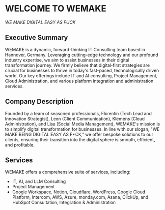 # WELCOME TO WEMAKE

*WE MAKE DIGITAL EASY AS FUCK*

## Executive Summary

WEMAKE is a dynamic, forward-thinking IT Consulting team based in Hannover, Germany. Leveraging cutting-edge technology and our profound industry expertise, we aim to assist businesses in their digital transformation journey. We firmly believe that digital-first strategies are crucial for businesses to thrive in today's fast-paced, technologically driven world. Our key offerings include IT and AI consulting, Project Management, Cloud Administration, and various platform integration and administration services.

## Company Description

Founded by a team of seasoned professionals, Florentin (Tech Lead and Innovation Strategist), Leon (Client Communication), Klemens (Cloud Administration), and Lisa (Social Media Management), WEMAKE's mission is to simplify digital transformation for businesses. In line with our slogan, "WE MAKE BEING DIGITAL EASY AS F*CK," we offer bespoke solutions to our clients, ensuring their transition into the digital sphere is smooth, efficient, and profitable.
    
## Services

WEMAKE offers a comprehensive suite of services, including:

- IT, AI, and LLM Consulting
- Project Management
- Google Workspace, Notion, Cloudflare, WordPress, Google Cloud Platform, Intercom, AWS, Azure, monday.com, Asana, ClickUp, and HubSpot Consultation, Integration & Administration
